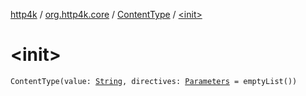 [http4k](../../index.md) / [org.http4k.core](../index.md) / [ContentType](index.md) / [&lt;init&gt;](./-init-.md)

# &lt;init&gt;

`ContentType(value: `[`String`](https://kotlinlang.org/api/latest/jvm/stdlib/kotlin/-string/index.html)`, directives: `[`Parameters`](../-parameters.md)` = emptyList())`